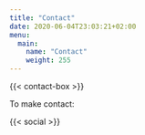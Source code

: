 ```yaml
---
title: "Contact"
date: 2020-06-04T23:03:21+02:00
menu:
  main:
    name: "Contact"
    weight: 255
---
```


{{< contact-box >}}

To make contact:



{{< social >}}
